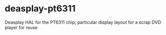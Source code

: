 # deasplay-pt6311
Deasplay HAL for the PT6311 chip; particular display layout for a scrap DVD player for reuse
